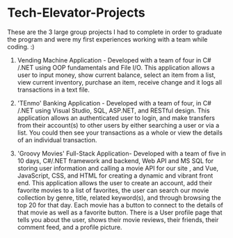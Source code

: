 # Tech-Elevator-Projects
These are the 3 large group projects I had to complete in order to graduate the program and were my first experiences working with a team while coding. :) 

1. Vending Machine Application - Developed with a team of four in C# /.NET using OOP fundamentals and File I/O. This application allows a user to input money, show current balance, select an item from a list, view current inventory, purchase an item, receive change and it logs all transactions in a text file.

2. 'TEnmo' Banking Application - Developed with a team of four, in C# /.NET using Visual Studio, SQL, ASP.NET, and RESTful design. This application allows an authenticated user to login, and make transfers from their account(s) to other users by either searching a user or via a list. You could then see your transactions as a whole or view the details of an individual transaction.

3. 'Groovy Movies' Full-Stack Application- Developed with a team of five in 10 days, C#/.NET framework and backend, Web API and MS SQL for storing user information and calling a movie API for our site , and Vue, JavaScript, CSS, and HTML for creating a dynamic and vibrant front end. This application allows the user to create an account, add their favorite movies to a list of favorites, the user can search our movie collection by genre, title, related keyword(s), and through browsing the top 20 for that day. Each movie has a button to connect to the details of that movie as well as a favorite button. There is a User profile page that tells you about the user, shows their movie reviews, their friends, their comment feed, and a profile picture.
